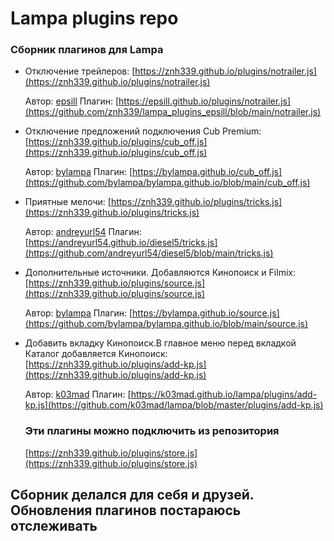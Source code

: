 #      Lampa plugins repo
### Сборник плагинов для Lampa

* Отключение трейлеров:
 [https://znh339.github.io/plugins/notrailer.js](https://znh339.github.io/plugins/notrailer.js)
  
  Автор: [epsill](https://github.com/epsill) 
  Плагин: [https://epsill.github.io/plugins/notrailer.js](https://github.com/znh339/lampa_plugins_epsill/blob/main/notrailer.js)
  

* Отключение предложений подключения Cub Premium:
 [https://znh339.github.io/plugins/cub_off.js](https://znh339.github.io/plugins/cub_off.js)
  
  Автор: [bylampa](https://github.com/bylampa)
  Плагин: [https://bylampa.github.io/cub_off.js](https://github.com/bylampa/bylampa.github.io/blob/main/cub_off.js)
  

* Приятные мелочи:
 [https://znh339.github.io/plugins/tricks.js](https://znh339.github.io/plugins/tricks.js)
  
  Автор: [andreyurl54](https://github.com/andreyurl54)
  Плагин: [https://andreyurl54.github.io/diesel5/tricks.js](https://github.com/andreyurl54/diesel5/blob/main/tricks.js)


* Дополнительные источники. Добавляются Кинопоиск и Filmix:
 [https://znh339.github.io/plugins/source.js](https://znh339.github.io/plugins/source.js)
  
  Автор: [bylampa](https://github.com/bylampa)
  Плагин: [https://bylampa.github.io/source.js](https://github.com/bylampa/bylampa.github.io/blob/main/source.js)

* Добавить вкладку Кинопоиск.В главное меню перед вкладкой Каталог добавляется Кинопоиск:
 [https://znh339.github.io/plugins/add-kp.js](https://znh339.github.io/plugins/add-kp.js)
  
  Автор: [k03mad](https://github.com/k03mad)
  Плагин: [https://k03mad.github.io/lampa/plugins/add-kp.js](https://github.com/k03mad/lampa/blob/master/plugins/add-kp.js)

  ### Эти плагины можно подключить из репозитория

   [https://znh339.github.io/plugins/store.js](https://znh339.github.io/plugins/store.js)
  
## Сборник делался для себя и друзей. Обновления плагинов постараюсь отслеживать
  
